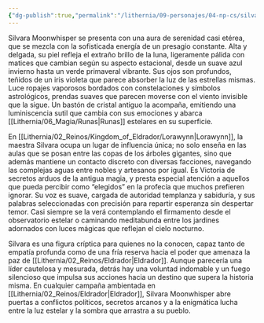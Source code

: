 ```yaml
---
{"dg-publish":true,"permalink":"/lithernia/09-personajes/04-np-cs/silvara-moonwhisper/","title":"Silvara Moonwhisper","tags":["lithernia","personaje","Lorawynn","magia"]}
---
```


Silvara Moonwhisper se presenta con una aura de serenidad casi etérea, que se mezcla con la sofisticada energía de un presagio constante. Alta y delgada, su piel refleja el extraño brillo de la luna, ligeramente pálida con matices que cambian según su aspecto estacional, desde un suave azul invierno hasta un verde primaveral vibrante. Sus ojos son profundos, teñidos de un iris violeta que parece absorber la luz de las estrellas mismas. Luce ropajes vaporosos bordados con constelaciones y símbolos astrológicos, prendas suaves que parecen moverse con el viento invisible que la sigue. Un bastón de cristal antiguo la acompaña, emitiendo una luminiscencia sutil que cambia con sus emociones y abarca [[Lithernia/06_Magia/Runas\|Runas]] estelares en su superficie.

En [[Lithernia/02_Reinos/Kingdom_of_Eldrador/Lorawynn\|Lorawynn]], la maestra Silvara ocupa un lugar de influencia única; no solo enseña en las aulas que se posan entre las copas de los árboles gigantes, sino que además mantiene un contacto discreto con diversas facciones, navegando las complejas aguas entre nobles y artesanos por igual. Es Victoria de secretos arduos de la antigua magia, y presta especial atención a aquellos que pueda percibir como “elegidos” en la profecía que muchos prefieren ignorar. Su voz es suave, cargada de autoridad templanza y sabiduría, y sus palabras seleccionadas con precisión para repartir esperanza sin despertar temor. Casi siempre se la verá contemplando el firmamento desde el observatorio estelar o caminando meditabunda entre los jardines adornados con luces mágicas que reflejan el cielo nocturno.

Silvara es una figura críptica para quienes no la conocen, capaz tanto de empatía profunda como de una fría reserva hacia el poder que amenaza la paz de [[Lithernia/02_Reinos/Eldrador\|Eldrador]]. Aunque parecería una líder cautelosa y mesurada, detrás hay una voluntad indomable y un fuego silencioso que impulsa sus acciones hacia un destino que supera la historia misma. En cualquier campaña ambientada en [[Lithernia/02_Reinos/Eldrador\|Eldrador]], Silvara Moonwhisper abre puertas a conflictos políticos, secretos arcanos y a la enigmática lucha entre la luz estelar y la sombra que arrastra a su pueblo.